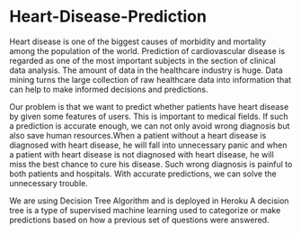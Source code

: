 # Heart-Disease-Prediction


Heart disease is one of the biggest causes of morbidity and mortality among the population of the world. Prediction of cardiovascular disease is regarded as one of the most important subjects in the section of clinical data analysis. The amount of data in the healthcare industry is huge. Data mining turns the large collection of raw healthcare data into information that can help to make informed decisions and predictions.

Our problem is that we want to predict whether patients have heart disease by given some features of users. This is important to medical fields. If such a prediction is accurate enough, we can not only avoid wrong diagnosis but also save human resources.When a patient without a heart disease is diagnosed with heart disease, he will fall into unnecessary panic and when a patient with heart disease is not diagnosed with heart disease, he will miss the best chance to cure his disease. Such wrong diagnosis is painful to both patients and hospitals. With accurate predictions, we can solve the unnecessary trouble.

We are using Decision Tree Algorithm and is deployed in Heroku
A decision tree is a type of supervised machine learning used to categorize or make predictions based on how a previous set of questions were answered.








